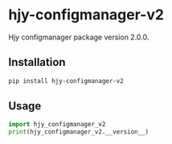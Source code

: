 # hjy-configmanager-v2

Hjy configmanager package version 2.0.0.

## Installation

```bash
pip install hjy-configmanager-v2
```

## Usage

```python
import hjy_configmanager_v2
print(hjy_configmanager_v2.__version__)
```
